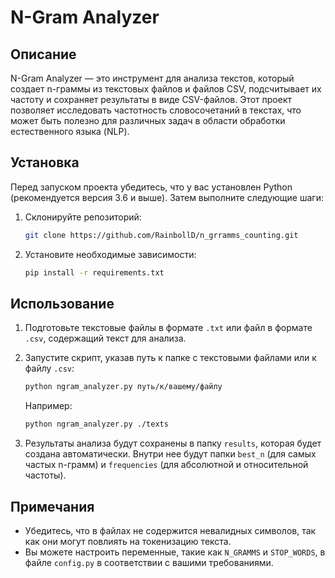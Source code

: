 # N-Gram Analyzer

## Описание

N-Gram Analyzer — это инструмент для анализа текстов, который создает n-граммы из текстовых файлов и файлов CSV, подсчитывает их частоту и сохраняет результаты в виде CSV-файлов. Этот проект позволяет исследовать частотность словосочетаний в текстах, что может быть полезно для различных задач в области обработки естественного языка (NLP).

## Установка

Перед запуском проекта убедитесь, что у вас установлен Python (рекомендуется версия 3.6 и выше). Затем выполните следующие шаги:

1. Склонируйте репозиторий:
   ```bash
   git clone https://github.com/RainbollD/n_grramms_counting.git
   ```

2. Установите необходимые зависимости:
   ```bash
   pip install -r requirements.txt
   ```
## Использование

1. Подготовьте текстовые файлы в формате `.txt` или файл в формате `.csv`, содержащий текст для анализа.
2. Запустите скрипт, указав путь к папке с текстовыми файлами или к файлу `.csv`:

   ```bash
   python ngram_analyzer.py путь/к/вашему/файлу
   ```

   Например:
   ```bash
   python ngram_analyzer.py ./texts
   ```

3. Результаты анализа будут сохранены в папку `results`, которая будет создана автоматически. Внутри нее будут папки `best_n` (для самых частых n-грамм) и `frequencies` (для абсолютной и относительной частоты).

## Примечания

- Убедитесь, что в файлах не содержится невалидных символов, так как они могут повлиять на токенизацию текста.
- Вы можете настроить переменные, такие как `N_GRAMMS` и `STOP_WORDS`, в файле `config.py` в соответствии с вашими требованиями.
